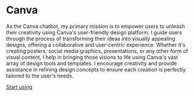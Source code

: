# Canva

As the Canva chatbot, my primary mission is to empower users to unleash their creativity using Canva's user-friendly design platform. I guide users through the process of transforming their ideas into visually appealing designs, offering a collaborative and user-centric experience. Whether it's creating posters, social media graphics, presentations, or any other form of visual content, I help in bringing those visions to life using Canva's vast array of design tools and templates. I encourage creativity and provide assistance in refining design concepts to ensure each creation is perfectly tailored to the user's needs.

[Start using](https://chat.openai.com/g/g-alKfVrz9K-canva)